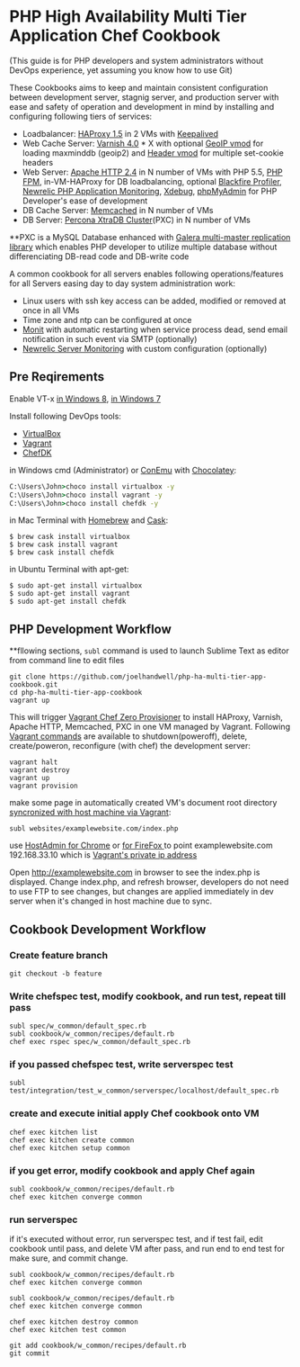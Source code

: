 PHP High Availability Multi Tier Application Chef Cookbook
==========================================================

(This guide is for PHP developers and system administrators without DevOps experience, yet assuming you know how to use Git)

These Cookbooks aims to keep and maintain consistent configuration between development server, stagnig server, and production server with ease and safety of operation and development in mind by installing and configuring following tiers of services:

- Loadbalancer: [HAProxy 1.5](http://www.haproxy.org/) in 2 VMs with [Keepalived](http://keepalived.org/)
- Web Cache Server: [Varnish 4.0](https://www.varnish-cache.org/) * X with optional [GeoIP vmod](https://github.com/simonvik/libvmod_maxminddb) for loading maxminddb (geoip2) and [Header vmod](https://github.com/varnish/libvmod-header) for multiple set-cookie headers
- Web Server: [Apache HTTP 2.4](httpd.apache.org/) in N number of VMs with PHP 5.5, [PHP FPM](http://php-fpm.org/), in-VM-HAProxy for DB loadbalancing, optional [Blackfire Profiler](https://blackfire.io/), [Newrelic PHP Application Monitoring](http://newrelic.com/php), [Xdebug](http://xdebug.org/), [phpMyAdmin](http://www.phpmyadmin.net/home_page/index.php) for PHP Developer's ease of development
- DB Cache Server: [Memcached](http://memcached.org/) in N number of VMs
- DB Server: [Percona XtraDB Cluster](https://www.percona.com/software/percona-xtradb-cluster)(PXC) in N number of VMs

**PXC is a MySQL Database enhanced with [Galera multi-master replication library](https://github.com/codership/galera) which enables PHP developer to utilize multiple database without differenciating DB-read code and DB-write code

A common cookbook for all servers enables following operations/features for all Servers easing day to day system administration work:
- Linux users with ssh key access can be added, modified or removed at once in all VMs
- Time zone and ntp can be configured at once
- [Monit](https://mmonit.com/monit/) with automatic restarting when service process dead, send email notification in such event via SMTP (optionally)
- [Newrelic Server Monitoring](http://newrelic.com/server-monitoring) with custom configuration (optionally)

## Pre Reqirements
Enable VT-x [in Windows 8](http://www.howtogeek.com/213795/how-to-enable-intel-vt-x-in-your-computers-bios-or-uefi-firmware/), [in Windows 7](http://www.sysprobs.com/disable-enable-virtualization-technology-bios)

Install following DevOps tools:
- [VirtualBox](http://www.oracle.com/technetwork/server-storage/virtualbox/downloads/index.html)
- [Vagrant](https://www.vagrantup.com/downloads.html)
- [ChefDK](https://downloads.chef.io/chef-dk/)

in Windows cmd (Administrator) or [ConEmu](https://chocolatey.org/packages/ConEmu) with [Chocolatey](https://chocolatey.org/):
```cmd
C:\Users\John>choco install virtualbox -y
C:\Users\John>choco install vagrant -y
C:\Users\John>choco install chefdk -y
```

in Mac Terminal with [Homebrew](http://brew.sh/) and [Cask](http://caskroom.io/):
```shell
$ brew cask install virtualbox
$ brew cask install vagrant
$ brew cask install chefdk
```

in Ubuntu Terminal with apt-get:
```shell
$ sudo apt-get install virtualbox
$ sudo apt-get install vagrant
$ sudo apt-get install chefdk
```

## PHP Development Workflow
**fllowing sections, ```subl``` command is used to launch Sublime Text as editor from command line to edit files

```shell
git clone https://github.com/joelhandwell/php-ha-multi-tier-app-cookbook.git
cd php-ha-multi-tier-app-cookbook
vagrant up
```

This will trigger [Vagrant Chef Zero Provisioner](http://docs.vagrantup.com/v2/provisioning/chef_zero.html) to install HAProxy, Varnish, Apache HTTP, Memcached, PXC in one VM managed by Vagrant. Following [Vagrant commands](http://docs.vagrantup.com/v2/cli/) are available to shutdown(poweroff), delete, create/poweron, reconfigure (with chef) the development server:
```shell
vagrant halt
vagrant destroy
vagrant up
vagrant provision
```

make some page in automatically created VM's document root directory [syncronized with host machine via Vagrant](http://docs.vagrantup.com/v2/synced-folders/):
```shell
subl websites/examplewebsite.com/index.php
```
use [HostAdmin for Chrome](https://chrome.google.com/webstore/detail/hostadmin-app/mfoaclfeiefiehgaojbmncmefhdnikeg?hl=en-US) or [for FireFox ](https://addons.mozilla.org/en-us/firefox/addon/hostadmin/) to point examplewebsite.com 192.168.33.10 which is [Vagrant's private ip address](http://docs.vagrantup.com/v2/networking/private_network.html)

Open http://examplewebsite.com in browser to see the index.php is displayed. Change index.php, and refresh browser, developers do not need to use FTP to see changes, but changes are applied immediately in dev server when it's changed in host machine due to sync.

## Cookbook Development Workflow

### Create feature branch
```shell
git checkout -b feature
```
### Write chefspec test, modify cookbook, and run test, repeat till pass
```shell
subl spec/w_common/default_spec.rb
subl cookbook/w_common/recipes/default.rb
chef exec rspec spec/w_common/default_spec.rb
```
### if you passed chefspec test, write serverspec test
```shell
subl test/integration/test_w_common/serverspec/localhost/default_spec.rb
```

### create and execute initial apply Chef cookbook onto VM
```shell
chef exec kitchen list
chef exec kitchen create common
chef exec kitchen setup common
```

### if you get error, modify cookbook and apply Chef again

```shell
subl cookbook/w_common/recipes/default.rb
chef exec kitchen converge common
```

### run serverspec
if it's executed without error, run serverspec test, and if test fail, edit cookbook until pass, and delete VM after pass, and run end to end test for make sure, and commit change.

```shell
subl cookbook/w_common/recipes/default.rb
chef exec kitchen converge common

subl cookbook/w_common/recipes/default.rb
chef exec kitchen converge common

chef exec kitchen destroy common
chef exec kitchen test common

git add cookbook/w_common/recipes/default.rb
git commit
```
